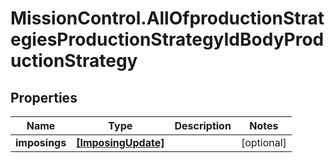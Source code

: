 # MissionControl.AllOfproductionStrategiesProductionStrategyIdBodyProductionStrategy

## Properties
Name | Type | Description | Notes
------------ | ------------- | ------------- | -------------
**imposings** | [**[ImposingUpdate]**](ImposingUpdate.md) |  | [optional] 

